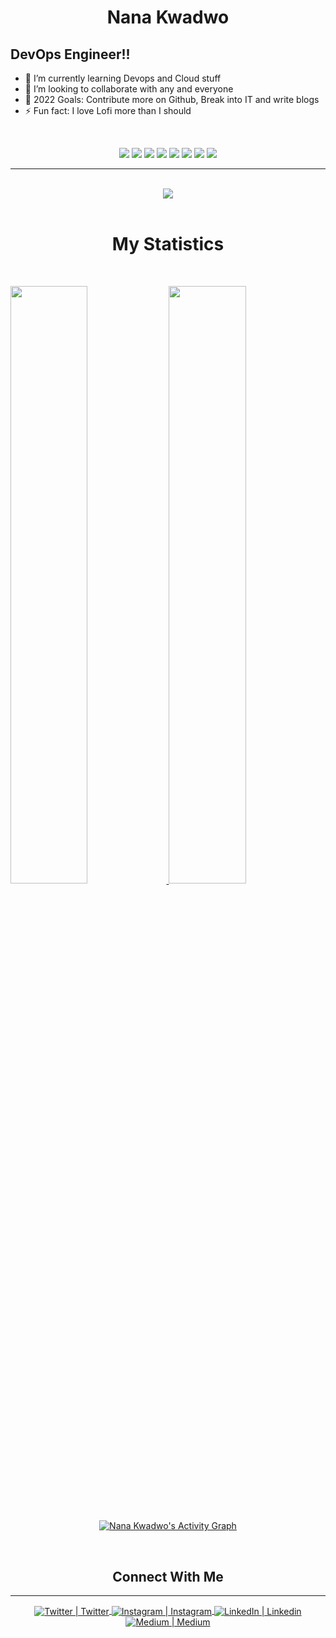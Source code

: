 <h1 align="center">
  <b>Nana Kwadwo</b>
</h1>

## DevOps Engineer!!

- 🌱 I’m currently learning Devops and Cloud stuff
- 👯 I’m looking to collaborate with any and everyone
- 🥅 2022 Goals: Contribute more on Github, Break into IT and write blogs
- ⚡ Fun fact: I love Lofi more than I should

<br>


<p>
<div align="center">
  <img src="https://img.shields.io/badge/go-%2300ADD8.svg?style=for-the-badge&logo=go&logoColor=white">
  <img src="https://img.shields.io/badge/python-3670A0?style=for-the-badge&logo=python&logoColor=ffdd54">
  <img src="https://img.shields.io/badge/shell_script-%23121011.svg?style=for-the-badge&logo=gnu-bash&logoColor=white">
  <img src="https://img.shields.io/badge/ansible-%231A1918.svg?style=for-the-badge&logo=ansible&logoColor=white)">
  <img src="https://img.shields.io/badge/docker-%230db7ed.svg?style=for-the-badge&logo=docker&logoColor=white)">
  <img src="https://img.shields.io/badge/kubernetes-%23326ce5.svg?style=for-the-badge&logo=kubernetes&logoColor=white">
  <img src="https://img.shields.io/badge/packer-%23E7EEF0.svg?style=for-the-badge&logo=packer&logoColor=%2302A8EF">
  <img src="https://img.shields.io/badge/terraform-%235835CC.svg?style=for-the-badge&logo=terraform&logoColor=white">
</div>
</p>

---

<br/>
<div align="center">
  <a href="https://open.spotify.com/user/73q2f8s9wwo6mha2004cxckyx">
    <img src="https://novatorem-bxffour.vercel.app/api/spotify?background_color=282828&border_color=282828">
  </a>
</div>
<br>

<h1 align="center">
  <b>My Statistics</b>
</h1>

<br/>
<p align="left">
  <a href="https://github.com/bxffour">
  <img width="49.5%" src="https://github-readme-stats.vercel.app/api?username=bxffour&show_icons=true&theme=gruvbox&hide_border=true" />
    <img width="49.5%" src="https://github-readme-streak-stats.herokuapp.com/?user=bxffour&theme=gruvbox&hide_border=true" />
  </a>
</p>
<br>

<center>

[![Nana Kwadwo's Activity Graph](https://activity-graph.herokuapp.com/graph?username=bxffour&custom_title=Nana%20Kwadwo's%20Contribution%20Graph&theme=gruvbox&bg_color=282828&hide_border=true&line=d1a01f&point=c58545)](https://github.com/bxffour)
</center>

<br>

<h2 align="center">
  <b>Connect With Me</b>
</h2>

---


<div align="center">
    <a href="https://twitter.com/_bxffour">
    <img align="center" alt="Twitter | Twitter" src="https://img.shields.io/badge/Twitter-%231DA1F2.svg?style=for-the-badge&logo=Twitter&logoColor=white" />
    <a href="https://instagram.com/_nana.baffour">
    <img align="center" alt="Instagram | Instagram" src="https://img.shields.io/badge/Instagram-%23E4405F.svg?style=for-the-badge&logo=Instagram&logoColor=white" />
    <a href="https://linkedin.com/in/nana-agyemang">
    <img align="center" alt="LinkedIn | Linkedin" src="https://img.shields.io/badge/linkedin-%230077B5.svg?style=for-the-badge&logo=linkedin&logoColor=white" />
    <a href="https://instagram.com/_nana.baffour">
    <img align="center" alt="Medium | Medium" src="https://img.shields.io/badge/Medium-12100E?style=for-the-badge&logo=medium&logoColor=white" />
</div>

[blog]: https://medium.com/@agyemang.nana.b

